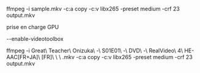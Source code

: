 



ffmpeg -i sample.mkv -c:a copy -c:v libx265 -preset medium -crf 23 output.mkv





prise en charge GPU

--enable-videotoolbox





ffmpeg -i Great\ Teacher\ Onizuka\ -\ S01E01\ -\ DVD\ -\ RealVideo\ 4\ HE-AAC\[FR+JA\]\ \[FR\]\ \ \ .mkv -c:a copy -c:v libx265 -preset medium -crf 23 output.mkv

